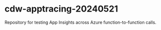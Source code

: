 # cdw-apptracing-20240521
Repository for testing App Insights across Azure function-to-function calls.

